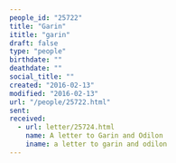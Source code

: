 ```yaml
---
people_id: "25722"
title: "Garin"
ititle: "garin"
draft: false
type: "people"
birthdate: ""
deathdate: ""
social_title: ""
created: "2016-02-13"
modified: "2016-02-13"
url: "/people/25722.html"
sent:
received:
  - url: letter/25724.html
    name: A letter to Garin and Odilon
    iname: a letter to garin and odilon
---
```

